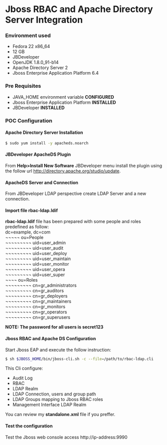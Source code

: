 # Jboss RBAC and Apache Directory Server Integration

### Environment used
- Fedora 22 x86_64
- 12 GB
- JBDeveloper
- OpenJDK 1.8.0_91-b14
- Apache Directory Server 2
- Jboss Enterprise Application Platform 6.4

### Pre Requisites
- JAVA_HOME environment variable **CONFIGURED**
- Jboss Enterprise Application Platform **INSTALLED**
- JBDeveloper **INSTALLED**

### POC Configuration
#### Apache Directory Server Installation
```sh
$ sudo yum install -y apacheds.noarch
```

#### JBDeveloper ApacheDS Plugin
From **Help>Install New Software** JBDeveloper menu install the plugin using the follow url
http://directory.apache.org/studio/update.

#### ApacheDS Server and Connection
From JBDeveloper LDAP perspective create LDAP Server and a new connection.

#### Import file rbac-ldap.ldif 
**rbac-ldap.ldif** file has been prepared with some people and roles predefined as follow:  
dc=example, dc=com  
¬¬¬¬¬ ou=People  
¬¬¬¬¬¬¬¬¬ uid=user_admin  
¬¬¬¬¬¬¬¬¬ uid=user_audit  
¬¬¬¬¬¬¬¬¬ uid=user_deploy  
¬¬¬¬¬¬¬¬¬ uid=user_maintain  
¬¬¬¬¬¬¬¬¬ uid=user_monitor  
¬¬¬¬¬¬¬¬¬ uid=user_opera  
¬¬¬¬¬¬¬¬¬ uid=user_super  
¬¬¬¬ ou=Roles  
¬¬¬¬¬¬¬¬¬ cn=gr_administrators  
¬¬¬¬¬¬¬¬¬ cn=gr_auditors  
¬¬¬¬¬¬¬¬¬ cn=gr_deployers  
¬¬¬¬¬¬¬¬¬ cn=gr_maintainers  
¬¬¬¬¬¬¬¬¬ cn=gr_monitors  
¬¬¬¬¬¬¬¬¬ cn=gr_operators  
¬¬¬¬¬¬¬¬¬ cn=gr_superusers  

**NOTE: The password for all users is secret123**

#### Jboss RBAC and Apache DS Configuration
Start Jboss EAP and execute the follow instruction:
```sh
$ sh $JBOSS_HOME/bin/jboss-cli.sh -c --file=/path/to/rbac-ldap.cli
```

This Cli configure:
- Audit Log
- RBAC
- LDAP Realm
- LDAP Connection, users and group path
- LDAP Groups mapping to Jboss RBAC roles
- Management Interface LDAP Realm  

You can review my **standalone.xml** file if you preffer.

#### Test the configuration
Test the Jboss web console access http://ip-address:9990
